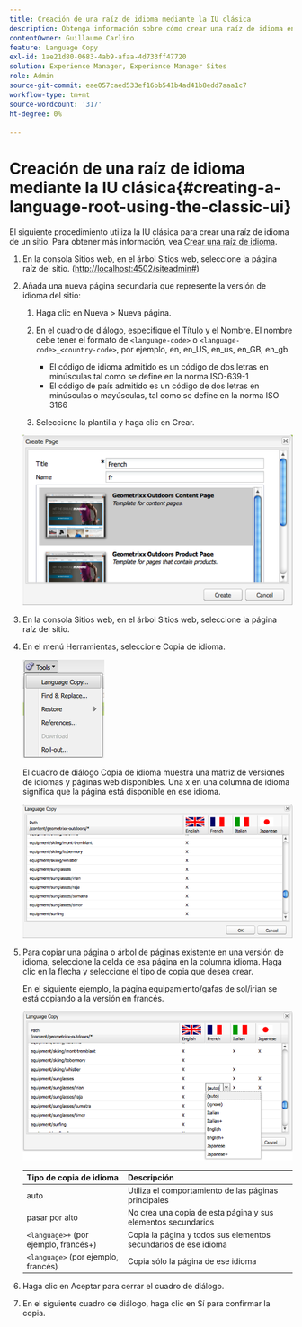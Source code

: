 ```yaml
---
title: Creación de una raíz de idioma mediante la IU clásica
description: Obtenga información sobre cómo crear una raíz de idioma en Adobe Experience Manager mediante la IU clásica.
contentOwner: Guillaume Carlino
feature: Language Copy
exl-id: 1ae21d80-0683-4ab9-afaa-4d733ff47720
solution: Experience Manager, Experience Manager Sites
role: Admin
source-git-commit: eae057caed533ef16bb541b4ad41b8edd7aaa1c7
workflow-type: tm+mt
source-wordcount: '317'
ht-degree: 0%

---
```


# Creación de una raíz de idioma mediante la IU clásica{#creating-a-language-root-using-the-classic-ui}

El siguiente procedimiento utiliza la IU clásica para crear una raíz de idioma de un sitio. Para obtener más información, vea [Crear una raíz de idioma](/help/sites-administering/tc-prep.md#creating-a-language-root).

1. En la consola Sitios web, en el árbol Sitios web, seleccione la página raíz del sitio. ([http://localhost:4502/siteadmin#](http://localhost:4502/siteadmin#))
1. Añada una nueva página secundaria que represente la versión de idioma del sitio:

   1. Haga clic en Nueva > Nueva página.
   1. En el cuadro de diálogo, especifique el Título y el Nombre. El nombre debe tener el formato de `<language-code>` o `<language-code>_<country-code>`, por ejemplo, en, en_US, en_us, en_GB, en_gb.

      * El código de idioma admitido es un código de dos letras en minúsculas tal como se define en la norma ISO-639-1
      * El código de país admitido es un código de dos letras en minúsculas o mayúsculas, tal como se define en la norma ISO 3166

   1. Seleccione la plantilla y haga clic en Crear.

   ![newpagefr](assets/newpagefr.png)

1. En la consola Sitios web, en el árbol Sitios web, seleccione la página raíz del sitio.
1. En el menú Herramientas, seleccione Copia de idioma.

   ![toolslanguageCopy](assets/toolslanguagecopy.png)

   El cuadro de diálogo Copia de idioma muestra una matriz de versiones de idiomas y páginas web disponibles. Una x en una columna de idioma significa que la página está disponible en ese idioma.

   ![languageCopydialog](assets/languagecopydialog.png)

1. Para copiar una página o árbol de páginas existente en una versión de idioma, seleccione la celda de esa página en la columna idioma. Haga clic en la flecha y seleccione el tipo de copia que desea crear.

   En el siguiente ejemplo, la página equipamiento/gafas de sol/irian se está copiando a la versión en francés.

   ![languageCopydilogdropdown](assets/languagecopydilogdropdown.png)

   | Tipo de copia de idioma | Descripción |
   |---|---|
   | auto | Utiliza el comportamiento de las páginas principales |
   | pasar por alto | No crea una copia de esta página y sus elementos secundarios |
   | `<language>+` (por ejemplo, francés+) | Copia la página y todos sus elementos secundarios de ese idioma |
   | `<language>` (por ejemplo, francés) | Copia sólo la página de ese idioma |

1. Haga clic en Aceptar para cerrar el cuadro de diálogo.
1. En el siguiente cuadro de diálogo, haga clic en Sí para confirmar la copia.
